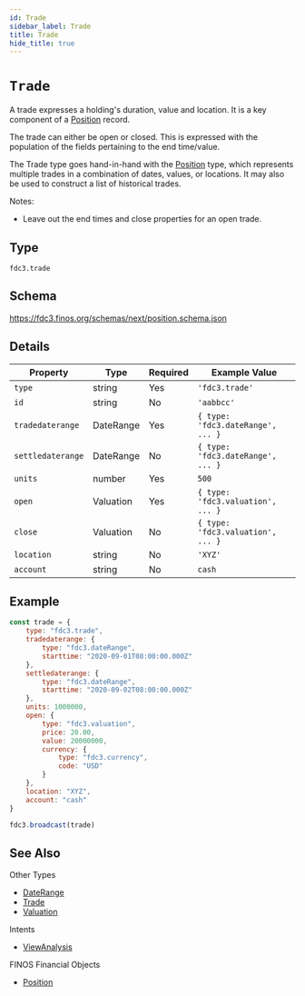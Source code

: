 ```yaml
---
id: Trade
sidebar_label: Trade
title: Trade
hide_title: true
---
```

# `Trade`

A trade expresses a holding's duration, value and location. It is a key component of a [Position](Position) record.

The trade can either be open or closed.  This is expressed with the population of the fields pertaining to the end time/value.

The Trade type goes hand-in-hand with the [Position](Position) type, which represents
multiple trades in a combination of dates, values, or locations.  It may also be used to construct a list of historical trades.

Notes:

- Leave out the end times and close properties for an open trade.

## Type

`fdc3.trade`

## Schema

https://fdc3.finos.org/schemas/next/position.schema.json

## Details

| Property          | Type       | Required | Example Value                     |
|-------------------|------------|----------|-----------------------------------|
| `type`            | string     | Yes      | `'fdc3.trade'`                    |
| `id`              | string     | No       | `'aabbcc'`                        |
| `tradedaterange`  | DateRange  | Yes      | `{ type: 'fdc3.dateRange', ... }` |
| `settledaterange` | DateRange  | No       | `{ type: 'fdc3.dateRange', ... }` |
| `units`           | number     | Yes      | `500`                             |
| `open`            | Valuation  | Yes      | `{ type: 'fdc3.valuation', ... }` |
| `close`           | Valuation  | No       | `{ type: 'fdc3.valuation', ... }` |
| `location`        | string     | No       | `'XYZ'`                           |
| `account`         | string     | No       | `cash`                            |

## Example

```js
const trade = {
    type: "fdc3.trade",
    tradedaterange: {
        type: "fdc3.dateRange",
        starttime: "2020-09-01T08:00:00.000Z"
    },
    settledaterange: {
        type: "fdc3.dateRange",
        starttime: "2020-09-02T08:00:00.000Z"
    },
    units: 1000000,
    open: {
        type: "fdc3.valuation",
        price: 20.00,
        value: 20000000,
        currency: {
            type: "fdc3.currency",
            code: "USD"
        }
    },
    location: "XYZ",
    account: "cash"
}

fdc3.broadcast(trade)
```

## See Also

Other Types
- [DateRange](DateRange)
- [Trade](Trade)
- [Valuation](Valuation)

Intents
- [ViewAnalysis](../../intents/ref/ViewAnalysis)

FINOS Financial Objects
- [Position](https://fo.finos.org/docs/objects/trade)